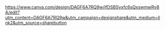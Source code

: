 https://www.canva.com/design/DAGF6A7RQ9w/jfDSBSyxfc6sQxswmwRv8A/edit?utm_content=DAGF6A7RQ9w&utm_campaign=designshare&utm_medium=link2&utm_source=sharebutton
